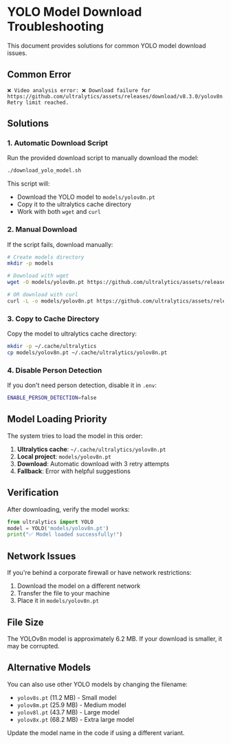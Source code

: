 # YOLO Model Download Troubleshooting

This document provides solutions for common YOLO model download issues.

## Common Error

```
❌ Video analysis error: ❌ Download failure for https://github.com/ultralytics/assets/releases/download/v8.3.0/yolov8n.pt. Retry limit reached.
```

## Solutions

### 1. Automatic Download Script

Run the provided download script to manually download the model:

```bash
./download_yolo_model.sh
```

This script will:
- Download the YOLO model to `models/yolov8n.pt`
- Copy it to the ultralytics cache directory
- Work with both `wget` and `curl`

### 2. Manual Download

If the script fails, download manually:

```bash
# Create models directory
mkdir -p models

# Download with wget
wget -O models/yolov8n.pt https://github.com/ultralytics/assets/releases/download/v8.3.0/yolov8n.pt

# OR download with curl
curl -L -o models/yolov8n.pt https://github.com/ultralytics/assets/releases/download/v8.3.0/yolov8n.pt
```

### 3. Copy to Cache Directory

Copy the model to ultralytics cache directory:

```bash
mkdir -p ~/.cache/ultralytics
cp models/yolov8n.pt ~/.cache/ultralytics/yolov8n.pt
```

### 4. Disable Person Detection

If you don't need person detection, disable it in `.env`:

```bash
ENABLE_PERSON_DETECTION=false
```

## Model Loading Priority

The system tries to load the model in this order:

1. **Ultralytics cache**: `~/.cache/ultralytics/yolov8n.pt`
2. **Local project**: `models/yolov8n.pt`
3. **Download**: Automatic download with 3 retry attempts
4. **Fallback**: Error with helpful suggestions

## Verification

After downloading, verify the model works:

```python
from ultralytics import YOLO
model = YOLO('models/yolov8n.pt')
print("✅ Model loaded successfully!")
```

## Network Issues

If you're behind a corporate firewall or have network restrictions:

1. Download the model on a different network
2. Transfer the file to your machine
3. Place it in `models/yolov8n.pt`

## File Size

The YOLOv8n model is approximately 6.2 MB. If your download is smaller, it may be corrupted.

## Alternative Models

You can also use other YOLO models by changing the filename:
- `yolov8s.pt` (11.2 MB) - Small model
- `yolov8m.pt` (25.9 MB) - Medium model
- `yolov8l.pt` (43.7 MB) - Large model
- `yolov8x.pt` (68.2 MB) - Extra large model

Update the model name in the code if using a different variant.
